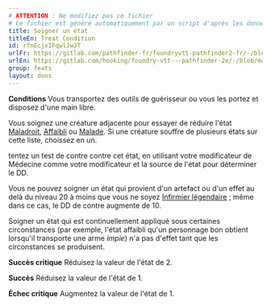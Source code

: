 ```yaml
---
# ATTENTION : Ne modifiez pas ce fichier
# Ce fichier est généré automatiquement par un script d'après les données du module Foundry VTT officiel et de sa traduction
title: Soigner un état
titleEn: Treat Condition
id: rfnEcjxIFqwlJwJT
urlFr: https://gitlab.com/pathfinder-fr/foundryvtt-pathfinder2-fr/-/blob/master/data/feats/rfnEcjxIFqwlJwJT.htm
urlEn: https://gitlab.com/hooking/foundry-vtt---pathfinder-2e/-/blob/master/packs/data/feats.db/treat-condition.json
group: feats
layout: dons
---
```

**Conditions** Vous transportez des outils de guérisseur ou vous les portez et disposez d'une main libre.

Vous soignez une créature adjacente pour essayer de réduire l'état [Maladroit](../conditions/maladroit.md), [Affaibli](../conditions/affaibli.md) ou [Malade](../conditions/malade.md). Si une créature souffre de plusieurs états sur cette liste, choissez en un.

tentez un test de contre contre cet état, en utilisant votre modificateur de Médecine comme votre modificateur et la source de l'état pour déterminer le DD.

Vous ne pouvez soigner un état qui provient d'un artefact ou d'un effet au delà du niveau 20 à moins que vous ne soyez [Infirmier légendaire](infirmier-légendaire.md) ; même dans ce cas, le DD de contre augmente de 10.

Soigner un état qui est continuellement appliqué sous certaines circonstances (par exemple, l'état affaibli qu'un personnage bon obtient lorsqu'il transporte une arme <em>impie</em>) n'a pas d'effet tant que les circonstances se produisent.

**Succès critique** Réduisez la valeur de l'état de 2.

**Succès** Réduisez la valeur de l'état de 1.

**Échec critique** Augmentez la valeur de l'état de 1.



